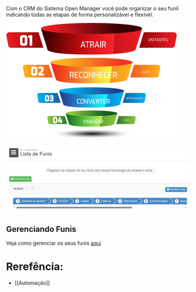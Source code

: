 Com o CRM do Sistema Open Manager você pode organizar o seu funil indicando todas as etapas de forma personalizável e flexível.

![](/assets/Pasted_image_20250518220321.png)

![](/assets/Pasted_image_20250518220351.png)


## Gerenciando Funis
Veja como gerenciar os seus funis [aqui](https://scribehow.com/shared/Gerenciando_Funis__Open_Manager__vJdyAwUfSnSRkWqDeXng4g)

# Rerefência:
- [[Automação]]